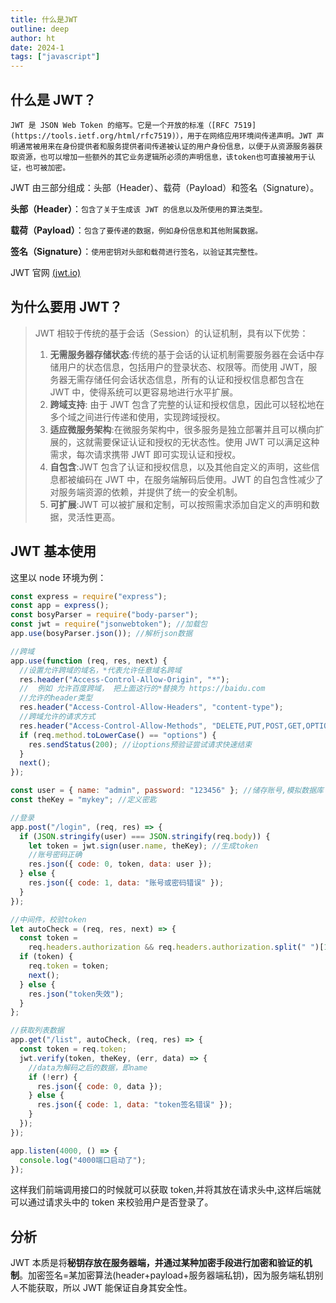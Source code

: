 ```yaml
---
title: 什么是JWT
outline: deep
author: ht
date: 2024-1
tags: ["javascript"]
---
```


## 什么是 JWT？

`JWT 是 JSON Web Token 的缩写。它是一个开放的标准（[RFC 7519](https://tools.ietf.org/html/rfc7519)），用于在网络应用环境间传递声明。JWT 声明通常被用来在身份提供者和服务提供者间传递被认证的用户身份信息，以便于从资源服务器获取资源，也可以增加一些额外的其它业务逻辑所必须的声明信息，该token也可直接被用于认证，也可被加密。`

JWT 由三部分组成：头部（Header）、载荷（Payload）和签名（Signature）。

**头部（Header）**：`包含了关于生成该 JWT 的信息以及所使用的算法类型。`

**载荷（Payload）**：`包含了要传递的数据，例如身份信息和其他附属数据。`

**签名（Signature）**：`使用密钥对头部和载荷进行签名，以验证其完整性。`

JWT 官网 [(jwt.io)](https://jwt.io/)

## 为什么要用 JWT？

> JWT 相较于传统的基于会话（Session）的认证机制，具有以下优势：
>
> 1. **无需服务器存储状态**:传统的基于会话的认证机制需要服务器在会话中存储用户的状态信息，包括用户的登录状态、权限等。而使用 JWT，服务器无需存储任何会话状态信息，所有的认证和授权信息都包含在 JWT 中，使得系统可以更容易地进行水平扩展。
> 2. **跨域支持**: 由于 JWT 包含了完整的认证和授权信息，因此可以轻松地在多个域之间进行传递和使用，实现跨域授权。
> 3. **适应微服务架构**:在微服务架构中，很多服务是独立部署并且可以横向扩展的，这就需要保证认证和授权的无状态性。使用 JWT 可以满足这种需求，每次请求携带 JWT 即可实现认证和授权。
> 4. **自包含**:JWT 包含了认证和授权信息，以及其他自定义的声明，这些信息都被编码在 JWT 中，在服务端解码后使用。JWT 的自包含性减少了对服务端资源的依赖，并提供了统一的安全机制。
> 5. **可扩展**:JWT 可以被扩展和定制，可以按照需求添加自定义的声明和数据，灵活性更高。

## JWT 基本使用

这里以 node 环境为例：

```js
const express = require("express");
const app = express();
const bosyParser = require("body-parser");
const jwt = require("jsonwebtoken"); //加载包
app.use(bosyParser.json()); //解析json数据

//跨域
app.use(function (req, res, next) {
  //设置允许跨域的域名，*代表允许任意域名跨域
  res.header("Access-Control-Allow-Origin", "*");
  //  例如 允许百度跨域， 把上面这行的*替换为 https://baidu.com
  //允许的header类型
  res.header("Access-Control-Allow-Headers", "content-type");
  //跨域允许的请求方式
  res.header("Access-Control-Allow-Methods", "DELETE,PUT,POST,GET,OPTIONS");
  if (req.method.toLowerCase() == "options") {
    res.sendStatus(200); //让options预验证尝试请求快速结束
  }
  next();
});

const user = { name: "admin", password: "123456" }; //储存账号,模拟数据库
const theKey = "mykey"; //定义密匙

//登录
app.post("/login", (req, res) => {
  if (JSON.stringify(user) === JSON.stringify(req.body)) {
    let token = jwt.sign(user.name, theKey); //生成token
    //账号密码正确
    res.json({ code: 0, token, data: user });
  } else {
    res.json({ code: 1, data: "账号或密码错误" });
  }
});

//中间件，校验token
let autoCheck = (req, res, next) => {
  const token =
    req.headers.authorization && req.headers.authorization.split(" ")[1];
  if (token) {
    req.token = token;
    next();
  } else {
    res.json("token失效");
  }
};

//获取列表数据
app.get("/list", autoCheck, (req, res) => {
  const token = req.token;
  jwt.verify(token, theKey, (err, data) => {
    //data为解码之后的数据，即name
    if (!err) {
      res.json({ code: 0, data });
    } else {
      res.json({ code: 1, data: "token签名错误" });
    }
  });
});

app.listen(4000, () => {
  console.log("4000端口启动了");
});
```

这样我们前端调用接口的时候就可以获取 token,并将其放在请求头中,这样后端就可以通过请求头中的 token 来校验用户是否登录了。

## 分析

JWT 本质是将**秘钥存放在服务器端，并通过某种加密手段进行加密和验证的机制**。加密签名=某加密算法(header+payload+服务器端私钥)，因为服务端私钥别人不能获取，所以 JWT 能保证自身其安全性。
